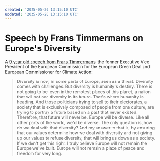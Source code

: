 ```yaml
---
created: '2025-05-20 13:15:10 UTC'
updated: '2025-05-20 13:15:10 UTC'
---
```


# Speech by Frans Timmermans on Europe's Diversity

A [9 year old speech from Frans Timmermans](https://www.youtube.com/watch?v=q94syUDDhxA), the former Executive Vice President of the European Commission for the European Green Deal and European Commissioner for Climate Action:

> Diversity is now, in some parts of Europe, seen as a threat.
> Diversity comes with challenges.
> But diversity is humanity's destiny.
> There is not going to be, even in the remotest places of this planet,
> a nation that will not see diversity in its future.
> That's where humanity is heading.
> And those politicians trying to sell to their electorates,
> a society that is exclusively composed of people from one culture,
> are trying to portray a future based on a past that never existed.
> Therefore, that future will never be.
> Europe will be diverse.
> Like all other parts of the world, we'd be diverse.
> The only question is, how do we deal with that diversity?
> And my answer to that is,
> by ensuring that our values determine how we deal with diversity
> and not giving up our values to refuse diversity,
> that will bring us down as a society.
> If we don't get this right,
> I truly believe Europe will not remain the Europe we've built.
> Europe will not remain a place of peace and freedom for very long.

